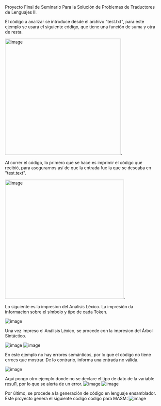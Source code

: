 Proyecto Final de Seminario Para la Solución de Problemas de Traductores de Lenguajes II. 

El código a analizar se introduce desde el archivo "test.txt", para este ejemplo se usará el siguiente código, que tiene una función de suma y otra de resta.

<img width="382" alt="image" src="https://github.com/DankerVV/SSTLII/assets/123404725/b517f615-e6b4-4dce-87bd-38cd061ca08b">. 

Al correr el código, lo primero que se hace es imprimir el código que recibió, para asegurarnos así de que la entrada fue la que se deseaba en "test.text".

<img width="392" alt="image" src="https://github.com/DankerVV/SSTLII/assets/123404725/8ca854f2-9b5f-412d-a740-b7d1be1e0239">. 

Lo siguiente es la impresion del Análisis Léxico. La impresión da informacion sobre el símbolo y tipo de cada Token. 

![image](https://github.com/DankerVV/SSTLII/assets/123404725/6b41296b-73c5-428e-920e-ce3f29d5fcc9)


Una vez impreso el Análisis Léxico, se procede con la impresion del Árbol Sintáctico. 

![image](https://github.com/DankerVV/SSTLII/assets/123404725/3cc24cea-56e2-4bf5-9031-50a4642f9551)
![image](https://github.com/DankerVV/SSTLII/assets/123404725/b7f0ccbf-7db9-4e39-9f97-69810264e446)


En este ejemplo no hay errores semánticos, por lo que el código no tiene erroes que mostrar. De lo contrario, informa una entrada no válida. 

![image](https://github.com/DankerVV/SSTLII/assets/123404725/91f0a297-569f-4000-b704-ff782361cd76)

Aquí pongo otro ejemplo donde no se declare el tipo de dato de la variable resul1, por lo que se alerta de un error.
![image](https://github.com/DankerVV/SSTLII/assets/123404725/ee848e45-048d-484f-a80f-7f9614c914d1)
![image](https://github.com/DankerVV/SSTLII/assets/123404725/0b69f785-5944-49f5-a615-64ec4b56468b)


Por último, se procede a la generación de código en lenguaje ensamblador. Este proyecto genera el siguiente código código para MASM:
![image](https://github.com/DankerVV/SSTLII/assets/123404725/65c60602-07aa-4fc4-ac59-01ac9cd2e3dc)
